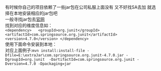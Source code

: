 有时候你自己的项目依赖了一些jar包在公司私服上面没有 又不好找SA去加 就选择在本地安装相应的jar包吧  
一般寻找jar包去[官网](https://repository.sonatype.org/index.html)  
找到对应的维度信息如：  
`<dependency>  
  <groupId>org.junit</groupId>
  <artifactId>com.springsource.org.junit</artifactId>
  <version>4.7.0</version>
</dependency>`  
使用下面命令安装到本地：  
对应上面例子:`mvn install:install-file -Dfile=E:\extraJar\com.springsource.org.junit-4.7.0.jar -DgroupId=org.junit  -DartifactId=com.springsource.org.junit -Dversion=4.7.0 -Dpackaging=jar`
